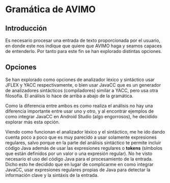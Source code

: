 # Gramática de AVIMO

## Introducción
Es necesario procesar una entrada de texto proporcionada por el usuario, en donde este nos indique que quiere que AVIMO haga y seamos capaces de entenderlo. Por tanto para este fin se han explorado distintas opciones.

## Opciones
Se han explorado como opciones de analizador léxico y sintáctico usar JFLEX y YACC respectivamente, o bien usar JavaCC que es un generador de analizadores sintácticos (compiladores) similar a YACC, pero usa otra filosofía. El análisis lo hace de arriba a abajo de la gramática.

Como la diferencia entre ambos es como realiza el análisis no hay una diferencia importante entre usar uno y otro, y al encontrar ejemplos de como integrar JavaCC en Android Studio (algo engorrosos), he decidido explorar más esta opción.

Viendo como funcionan el analizador léxico y el sintáctico, me he ido dando cuenta poco a poco que es muy parecido a usar solamente expresiones regulares, salvo porque en la parte del análisis sintáctico te permite incluir código Java además de usar las expresiones regulares o **tokens** (símbolos que están definidos por un valor o una expresión regular). No he visto necesario el uso del código Java para el procesamiento de la entrada. Dicho esto he decidido que en lugar de complicarme en como integrar JavaCC, usar expresiones regulares propias de Java para detectar la información clave y la sintáxis de la entrada.
